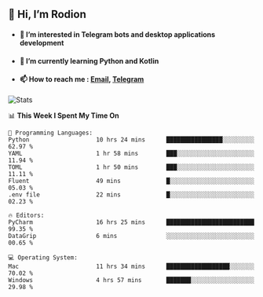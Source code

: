 ## 👋 Hi, I’m Rodion
- #### 👀 I’m interested in Telegram bots and desktop applications development
- #### 🌱 I’m currently learning Python and Kotlin
- #### 📫 How to reach me : [Email](mailto:me@lavn.ml), [Telegram](https://t.me/rodion_gudz)

![Stats](https://github-readme-stats.vercel.app/api?username=rodion-gudz&show_icons=true&theme=github_dark&hide_border=true&hide=issues&count_private=true&layout=compact)


<!--START_SECTION:waka-->
📊 **This Week I Spent My Time On** 

```text
💬 Programming Languages: 
Python                   10 hrs 24 mins      ████████████████░░░░░░░░░   62.97 % 
YAML                     1 hr 58 mins        ███░░░░░░░░░░░░░░░░░░░░░░   11.94 % 
TOML                     1 hr 50 mins        ███░░░░░░░░░░░░░░░░░░░░░░   11.11 % 
Fluent                   49 mins             █░░░░░░░░░░░░░░░░░░░░░░░░   05.03 % 
.env file                22 mins             █░░░░░░░░░░░░░░░░░░░░░░░░   02.23 % 

🔥 Editors: 
PyCharm                  16 hrs 25 mins      █████████████████████████   99.35 % 
DataGrip                 6 mins              ░░░░░░░░░░░░░░░░░░░░░░░░░   00.65 % 

💻 Operating System: 
Mac                      11 hrs 34 mins      ██████████████████░░░░░░░   70.02 % 
Windows                  4 hrs 57 mins       ███████░░░░░░░░░░░░░░░░░░   29.98 % 
```


<!--END_SECTION:waka-->
